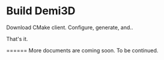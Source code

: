 Build Demi3D
======

Download CMake client.
Configure, generate, and..

That's it.

======
More documents are coming soon.
To be continued.
